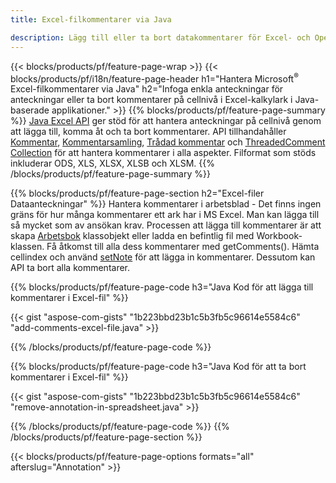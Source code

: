 ```yaml
---
title: Excel-filkommentarer via Java

description: Lägg till eller ta bort datakommentarer för Excel- och OpenOffice-kalkylblad med Java-biblioteket.
---
```

{{< blocks/products/pf/feature-page-wrap >}}
{{< blocks/products/pf/i18n/feature-page-header h1="Hantera Microsoft<sup>&reg;</sup> Excel-filkommentarer via Java" h2="Infoga enkla anteckningar för anteckningar eller ta bort kommentarer på cellnivå i Excel-kalkylark i Java-baserade applikationer." >}}
{{% blocks/products/pf/feature-page-summary %}}
[Java Excel API](/cells/java/) ger stöd för att hantera anteckningar på cellnivå genom att lägga till, komma åt och ta bort kommentarer. API tillhandahåller [Kommentar](https://reference.aspose.com/cells/java/com.aspose.cells/Comment), [Kommentarsamling](https://reference.aspose.com/cells/java/com.aspose.cells/CommentCollection), [Trådad kommentar](https://reference.aspose.com/cells/java/com.aspose.cells/ThreadedComment) och [ThreadedComment Collection](https://reference.aspose.com/cells/java/com.aspose.cells/ThreadedCommentCollection) för att hantera kommentarer i alla aspekter.
Filformat som stöds inkluderar ODS, XLS, XLSX, XLSB och XLSM.
{{% /blocks/products/pf/feature-page-summary %}}

{{% blocks/products/pf/feature-page-section h2="Excel-filer Dataanteckningar" %}}
Hantera kommentarer i arbetsblad - Det finns ingen gräns för hur många kommentarer ett ark har i MS Excel. Man kan lägga till så mycket som av ansökan krav. Processen att lägga till kommentarer är att skapa [Arbetsbok](https://reference.aspose.com/cells/java/com.aspose.cells/Workbook) klassobjekt eller ladda en befintlig fil med Workbook-klassen. Få åtkomst till alla dess kommentarer med getComments(). Hämta cellindex och använd [setNote](https://reference.aspose.com/cells/java/com.aspose.cells/comment#Note) för att lägga in kommentarer. Dessutom kan API ta bort alla kommentarer. 

{{% blocks/products/pf/feature-page-code h3="Java Kod för att lägga till kommentarer i Excel-fil" %}}

{{< gist "aspose-com-gists" "1b223bbd23b1c5b3fb5c96614e5584c6" "add-comments-excel-file.java" >}}

{{% /blocks/products/pf/feature-page-code %}}

{{% blocks/products/pf/feature-page-code h3="Java Kod för att ta bort kommentarer i Excel-fil" %}}

{{< gist "aspose-com-gists" "1b223bbd23b1c5b3fb5c96614e5584c6" "remove-annotation-in-spreadsheet.java" >}}

{{% /blocks/products/pf/feature-page-code %}}
{{% /blocks/products/pf/feature-page-section %}}

{{< blocks/products/pf/feature-page-options formats="all" afterslug="Annotation" >}}
